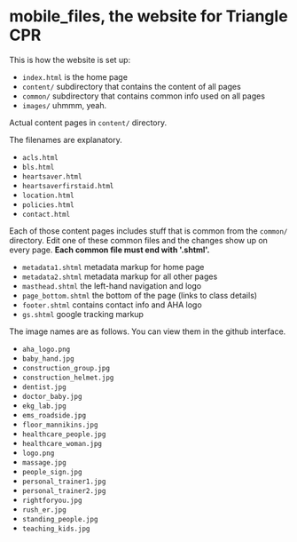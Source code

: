 # mobile_files, the website for Triangle CPR



This is how the website is set up:

 - `index.html` is the home page
 - `content/` subdirectory that contains the content of all pages
 - `common/` subdirectory that contains common info used on all pages
 - `images/` uhmmm, yeah.

Actual content pages in `content/` directory. 

The filenames are explanatory.

- `acls.html`
- `bls.html`
- `heartsaver.html`
- `heartsaverfirstaid.html`
- `location.html`
- `policies.html`
- `contact.html`

Each of those content pages includes stuff that is common from the `common/` directory. 
Edit one of these common files and the changes show up on every page. 
**Each common file must end with '.shtml'.**

- `metadata1.shtml` metadata markup for home page
- `metadata2.shtml` metadata markup for all other pages
- `masthead.shtml` the left-hand navigation and logo
- `page_bottom.shtml` the bottom of the page (links to class details)
- `footer.shtml` contains contact info and AHA logo
- `gs.shtml` google tracking markup

The image names are as follows. You can view them in the github interface.

- `aha_logo.png`
- `baby_hand.jpg`
- `construction_group.jpg`
- `construction_helmet.jpg`
- `dentist.jpg`
- `doctor_baby.jpg`
- `ekg_lab.jpg`
- `ems_roadside.jpg`
- `floor_mannikins.jpg`
- `healthcare_people.jpg`
- `healthcare_woman.jpg`
- `logo.png`
- `massage.jpg`
- `people_sign.jpg`
- `personal_trainer1.jpg`
- `personal_trainer2.jpg`
- `rightforyou.jpg`
- `rush_er.jpg`
- `standing_people.jpg`
- `teaching_kids.jpg`

